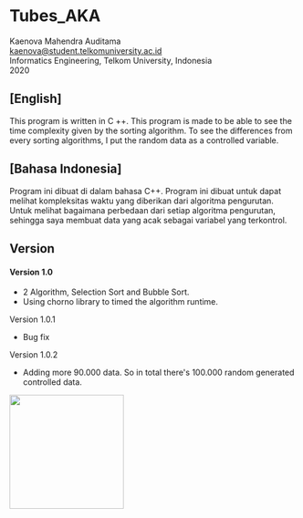 
# Tubes_AKA 
Kaenova Mahendra Auditama  
kaenova@student.telkomuniversity.ac.id  
Informatics Engineering, Telkom University, Indonesia  
2020

## [English]
This program is written in C ++.  This program is made to be able to see the time complexity given by the sorting algorithm.  To see the differences from every sorting algorithms, I put the random data as a controlled variable.

## [Bahasa Indonesia]
Program ini dibuat di dalam bahasa C++. Program ini dibuat untuk dapat melihat kompleksitas waktu yang diberikan dari algoritma pengurutan. Untuk melihat bagaimana perbedaan dari setiap algoritma pengurutan, sehingga saya membuat data yang acak sebagai variabel yang terkontrol.

## Version
<h4>Version 1.0 </h4>

 - 2 Algorithm, Selection Sort and Bubble Sort.
 - Using chorno library to timed the algorithm runtime.
  
  Version 1.0.1
  
  - Bug fix
  
  Version 1.0.2
  
  - Adding more 90.000 data. So in total there's 100.000 random generated controlled data.


<img  src="https://cdn.discordapp.com/attachments/527433841690804224/791558706508726292/Pre-comp-3.gif"  width="200">
